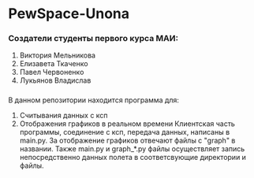 # PewSpace-Unona
### Создатели студенты первого курса МАИ:
1) Виктория Мельникова
2) Елизавета Ткаченко
3) Павел Червоненко
4) Лукьянов Владислав
###
В данном репозитории находится программа для:
1) Считывания данных с ксп
2) Отображения графиков в реальном времени
Клиентская часть программы, соединение с ксп, передача данных, написаны в main.py.
За отображение графиков отвечают файлы с "graph" в названии.
Также main.py и graph_*.py файлы осуществляет запись непосредственно данных полета в соответсвующие директории и файлы.
